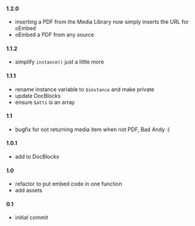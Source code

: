 #### 1.2.0
* inserting a PDF from the Media Library now simply inserts the URL for oEmbed
* oEmbed a PDF from any source

#### 1.1.2
* simplify `instance()` just a little more

#### 1.1.1
* rename instance variable to `$instance` and make private
* update DocBlocks
* ensure `$atts` is an array

#### 1.1
* bugfix for not returning media item when not PDF, Bad Andy :(

#### 1.0.1
* add to DocBlocks

#### 1.0
* refactor to put embed code in one function
* add assets

#### 0.1
* initial commit
